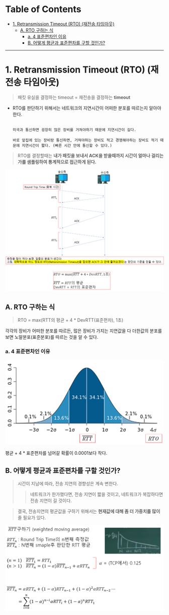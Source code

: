 # Table of Contents

- [1. Retransmission Timeout (RTO) (재전송 타임아웃)](#1-retransmission-timeout-rto-재전송-타임아웃)
  - [A. RTO 구하는 식](#a-rto-구하는-식)
    - [a. 4 표준편차인 이유](#a-4-표준편차인-이유)
    - [B. 어떻게 평균과 표준편차를 구할 것인가?](#b-어떻게-평균과-표준편차를-구할-것인가)

---

# 1. Retransmission Timeout (RTO) (재전송 타임아웃)

> 패킷 유실을 결정하는 timeout = 재전송을 결정하는 **timeout**

- RTO를 판단하기 위해서는 네트워크의 지연시간이 어떠한 분포를 따르는지 알아야 한다.

	```ad-example

	미국과 통신하면 굉장히 많은 장비를 거쳐야하기 때문에 지연시간이 길다.
	
	바로 앞집에 있는 장비랑 통신하면, 거쳐야하는 장비도 적고 경쟁해야하는 장비도 적기 때문에 지연시간이 짧다. (빠른 시간 안에 통신할 수 있다.)

	```

> RTO를 결정할때는 **내가 패킷을 보내서 ACK을 받을때까지 시간이 얼마나 걸리는가를 샘플링하여 통계적으로 접근하게 된다.**

![](/bin/Network_image/network_6_2.png)

## A. RTO 구하는 식

> RTO = max(RTT의 평균 + 4 \* DevRTT(표준편차), 1초)

각각의 장비가 어떠한 분포를 따르든, 많은 장비가 가지는 지연값을 다 더한값의 분포를 보면 노말분포(표준분포)를 따르는 것을 알 수 있다.

### a. 4 표준편차인 이유

![](/bin/Network_image/network_6_3.png)

평균 + 4 \* 표준편차를 넘어갈 확률이 0.0001보다 작다.

## B. 어떻게 평균과 표준편차를 구할 것인가?

> 시간이 지남에 따라, 전송 지연의 경향성은 계속 변한다.
> > 네트워크가 한가했다면, 전송 지연이 짧을 것이고, 네트워크가 복잡하다면 전송 지연이 길 것이다.

> 결국, 전송지연의 평균값을 구하기 위해서는 **현재값에 대해 좀 더 가중치를 많이** 줄 필요가 있다.

![](/bin/Network_image/network_6_4.png)
